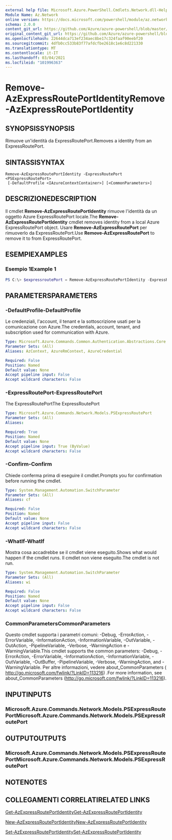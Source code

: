 ```yaml
---
external help file: Microsoft.Azure.PowerShell.Cmdlets.Network.dll-Help.xml
Module Name: Az.Network
online version: https://docs.microsoft.com/powershell/module/az.network/remove-azexpressrouteportidentity
schema: 2.0.0
content_git_url: https://github.com/Azure/azure-powershell/blob/master/src/Network/Network/help/Remove-AzExpressRoutePortIdentity.md
original_content_git_url: https://github.com/Azure/azure-powershell/blob/master/src/Network/Network/help/Remove-AzExpressRoutePortIdentity.md
ms.openlocfilehash: 22644dca713ef234aec8be17c324faaf90eebf20
ms.sourcegitcommit: 4dfb0cc533b83f77afdcfbe2618c1e6c8d221330
ms.translationtype: MT
ms.contentlocale: it-IT
ms.lasthandoff: 03/04/2021
ms.locfileid: "101996363"
---
```

# <span data-ttu-id="496e9-101">Remove-AzExpressRoutePortIdentity</span><span class="sxs-lookup"><span data-stu-id="496e9-101">Remove-AzExpressRoutePortIdentity</span></span>

## <span data-ttu-id="496e9-102">SYNOPSIS</span><span class="sxs-lookup"><span data-stu-id="496e9-102">SYNOPSIS</span></span>
<span data-ttu-id="496e9-103">Rimuove un'identità da ExpressRoutePort.</span><span class="sxs-lookup"><span data-stu-id="496e9-103">Removes a identity from an ExpressRoutePort.</span></span>

## <span data-ttu-id="496e9-104">SINTASSI</span><span class="sxs-lookup"><span data-stu-id="496e9-104">SYNTAX</span></span>

```
Remove-AzExpressRoutePortIdentity -ExpressRoutePort <PSExpressRoutePort>
 [-DefaultProfile <IAzureContextContainer>] [<CommonParameters>]
```

## <span data-ttu-id="496e9-105">DESCRIZIONE</span><span class="sxs-lookup"><span data-stu-id="496e9-105">DESCRIPTION</span></span>
<span data-ttu-id="496e9-106">Il cmdlet **Remove-AzExpressRoutePortIdentity** rimuove l'identità da un oggetto Azure ExpressRoutePort locale.</span><span class="sxs-lookup"><span data-stu-id="496e9-106">The **Remove-AzExpressRoutePortIdentity** cmdlet removes identity from a local Azure ExpressRoutePort object.</span></span> <span data-ttu-id="496e9-107">Usare **Remove-AzExpressRoutePort** per rimuoverlo da ExpressRoutePort.</span><span class="sxs-lookup"><span data-stu-id="496e9-107">Use **Remove-AzExpressRoutePort** to remove it to from ExpressRoutePort.</span></span>

## <span data-ttu-id="496e9-108">ESEMPI</span><span class="sxs-lookup"><span data-stu-id="496e9-108">EXAMPLES</span></span>

### <span data-ttu-id="496e9-109">Esempio 1</span><span class="sxs-lookup"><span data-stu-id="496e9-109">Example 1</span></span>
```powershell
PS C:\> $expressroutePort = Remove-AzExpressRoutePortIdentity -ExpressRoutePort $expressroutePort
```

## <span data-ttu-id="496e9-110">PARAMETERS</span><span class="sxs-lookup"><span data-stu-id="496e9-110">PARAMETERS</span></span>

### <span data-ttu-id="496e9-111">-DefaultProfile</span><span class="sxs-lookup"><span data-stu-id="496e9-111">-DefaultProfile</span></span>
<span data-ttu-id="496e9-112">Le credenziali, l'account, il tenant e la sottoscrizione usati per la comunicazione con Azure.</span><span class="sxs-lookup"><span data-stu-id="496e9-112">The credentials, account, tenant, and subscription used for communication with Azure.</span></span>

```yaml
Type: Microsoft.Azure.Commands.Common.Authentication.Abstractions.Core.IAzureContextContainer
Parameter Sets: (All)
Aliases: AzContext, AzureRmContext, AzureCredential

Required: False
Position: Named
Default value: None
Accept pipeline input: False
Accept wildcard characters: False
```

### <span data-ttu-id="496e9-113">-ExpressRoutePort</span><span class="sxs-lookup"><span data-stu-id="496e9-113">-ExpressRoutePort</span></span>
<span data-ttu-id="496e9-114">The ExpressRoutePort</span><span class="sxs-lookup"><span data-stu-id="496e9-114">The ExpressRoutePort</span></span>

```yaml
Type: Microsoft.Azure.Commands.Network.Models.PSExpressRoutePort
Parameter Sets: (All)
Aliases:

Required: True
Position: Named
Default value: None
Accept pipeline input: True (ByValue)
Accept wildcard characters: False
```

### <span data-ttu-id="496e9-115">-Confirm</span><span class="sxs-lookup"><span data-stu-id="496e9-115">-Confirm</span></span>
<span data-ttu-id="496e9-116">Chiede conferma prima di eseguire il cmdlet.</span><span class="sxs-lookup"><span data-stu-id="496e9-116">Prompts you for confirmation before running the cmdlet.</span></span>

```yaml
Type: System.Management.Automation.SwitchParameter
Parameter Sets: (All)
Aliases: cf

Required: False
Position: Named
Default value: None
Accept pipeline input: False
Accept wildcard characters: False
```

### <span data-ttu-id="496e9-117">-WhatIf</span><span class="sxs-lookup"><span data-stu-id="496e9-117">-WhatIf</span></span>
<span data-ttu-id="496e9-118">Mostra cosa accadrebbe se il cmdlet viene eseguito.</span><span class="sxs-lookup"><span data-stu-id="496e9-118">Shows what would happen if the cmdlet runs.</span></span>
<span data-ttu-id="496e9-119">Il cmdlet non viene eseguito.</span><span class="sxs-lookup"><span data-stu-id="496e9-119">The cmdlet is not run.</span></span>

```yaml
Type: System.Management.Automation.SwitchParameter
Parameter Sets: (All)
Aliases: wi

Required: False
Position: Named
Default value: None
Accept pipeline input: False
Accept wildcard characters: False
```

### <span data-ttu-id="496e9-120">CommonParameters</span><span class="sxs-lookup"><span data-stu-id="496e9-120">CommonParameters</span></span>
<span data-ttu-id="496e9-121">Questo cmdlet supporta i parametri comuni: -Debug, -ErrorAction, -ErrorVariable, -InformationAction, -InformationVariable, -OutVariable, -OutAction, -PipelineVariable, -Verbose, -WarningAction e -WarningVariable.</span><span class="sxs-lookup"><span data-stu-id="496e9-121">This cmdlet supports the common parameters: -Debug, -ErrorAction, -ErrorVariable, -InformationAction, -InformationVariable, -OutVariable, -OutBuffer, -PipelineVariable, -Verbose, -WarningAction, and -WarningVariable.</span></span> <span data-ttu-id="496e9-122">Per altre informazioni, vedere about_CommonParameters ( http://go.microsoft.com/fwlink/?LinkID=113216) .</span><span class="sxs-lookup"><span data-stu-id="496e9-122">For more information, see about_CommonParameters (http://go.microsoft.com/fwlink/?LinkID=113216).</span></span>


## <span data-ttu-id="496e9-123">INPUT</span><span class="sxs-lookup"><span data-stu-id="496e9-123">INPUTS</span></span>

### <span data-ttu-id="496e9-124">Microsoft.Azure.Commands.Network.Models.PSExpressRoutePort</span><span class="sxs-lookup"><span data-stu-id="496e9-124">Microsoft.Azure.Commands.Network.Models.PSExpressRoutePort</span></span>

## <span data-ttu-id="496e9-125">OUTPUT</span><span class="sxs-lookup"><span data-stu-id="496e9-125">OUTPUTS</span></span>

### <span data-ttu-id="496e9-126">Microsoft.Azure.Commands.Network.Models.PSExpressRoutePort</span><span class="sxs-lookup"><span data-stu-id="496e9-126">Microsoft.Azure.Commands.Network.Models.PSExpressRoutePort</span></span>

## <span data-ttu-id="496e9-127">NOTE</span><span class="sxs-lookup"><span data-stu-id="496e9-127">NOTES</span></span>

## <span data-ttu-id="496e9-128">COLLEGAMENTI CORRELATI</span><span class="sxs-lookup"><span data-stu-id="496e9-128">RELATED LINKS</span></span>
[<span data-ttu-id="496e9-129">Get-AzExpressRoutePortIdentity</span><span class="sxs-lookup"><span data-stu-id="496e9-129">Get-AzExpressRoutePortIdentity</span></span>](./Get-AzExpressRoutePortIdentity.md)

[<span data-ttu-id="496e9-130">New-AzExpressRoutePortIdentity</span><span class="sxs-lookup"><span data-stu-id="496e9-130">New-AzExpressRoutePortIdentity</span></span>](./New-AzExpressRoutePortIdentity.md)

[<span data-ttu-id="496e9-131">Set-AzExpressRoutePortIdentity</span><span class="sxs-lookup"><span data-stu-id="496e9-131">Set-AzExpressRoutePortIdentity</span></span>](./Set-AzExpressRoutePortIdentity.md)

